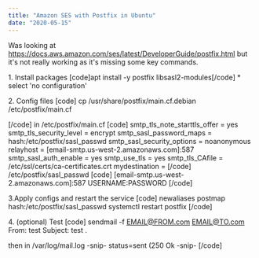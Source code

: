 ```yaml
---
title: "Amazon SES with Postfix in Ubuntu"
date: "2020-05-15"
---
```


Was looking at https://docs.aws.amazon.com/ses/latest/DeveloperGuide/postfix.html but it's not really working as it's missing some key commands.

1\. Install packages \[code\]apt install -y postfix libsasl2-modules\[/code\] \* select 'no configuration'

2\. Config files \[code\] cp /usr/share/postfix/main.cf.debian /etc/postfix/main.cf

\[/code\] in /etc/postfix/main.cf \[code\] smtp\_tls\_note\_starttls\_offer = yes smtp\_tls\_security\_level = encrypt smtp\_sasl\_password\_maps = hash:/etc/postfix/sasl\_passwd smtp\_sasl\_security\_options = noanonymous relayhost = \[email-smtp.us-west-2.amazonaws.com\]:587 smtp\_sasl\_auth\_enable = yes smtp\_use\_tls = yes smtp\_tls\_CAfile = /etc/ssl/certs/ca-certificates.crt mydestination = \[/code\] /etc/postfix/sasl\_passwd \[code\] \[email-smtp.us-west-2.amazonaws.com\]:587 USERNAME:PASSWORD \[/code\]

3.Apply configs and restart the service \[code\] newaliases postmap hash:/etc/postfix/sasl\_passwd systemctl restart postfix \[/code\]

4\. (optional) Test \[code\] sendmail -f EMAIL@FROM.com EMAIL@TO.com From: test Subject: test .

then in /var/log/mail.log -snip- status=sent (250 Ok -snip- \[/code\]

